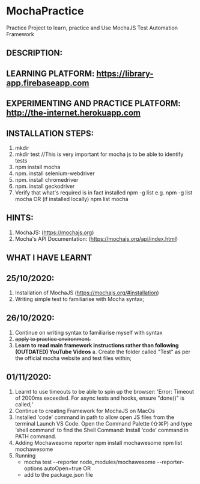 # MochaPractice
Practice Project to learn, practice and Use MochaJS Test Automation Framework

## <b>DESCRIPTION:</b>


## <b>LEARNING PLATFORM: https://library-app.firebaseapp.com</b>
## <b>EXPERIMENTING AND PRACTICE PLATFORM: http://the-internet.herokuapp.com</b>


## <b>INSTALLATION STEPS:</b>
1. mkdir <project name>
2. mkdir test //This is very important for mocha js to be able to identify tests
3. npm install mocha
4. npm. install selenium-webdriver
5. npm. install chromedriver
6. npm. install geckodriver
7. Verify that what's required is in fact installed
    npm -g list <EXACT NAME OF THE NODE>
    e.g. npm -g list mocha
        OR  (if installed locally)
    npm list mocha


## <b>HINTS:</b>
1. MochaJS: (https://mochajs.org)
2. Mocha's API Documentation: (https://mochajs.org/api/index.html)

## <b>WHAT I HAVE LEARNT</b>

## <b>25/10/2020:</b>
1. Installation of MochaJS (https://mochajs.org/#installation)
2. Writing simple test to familiarise with Mocha syntax;

## <b>26/10/2020:</b>
1. Continue on writing syntax to familiarise myself with syntax
2. <del>apply to practice environment.</del>
3. <b>Learn to read main framework instructions rather than following (OUTDATED) YouTube Videos</b>
    a. Create the folder called "Test" as per the official mocha website and test files within;

## <b>01/11/2020:</b>
1. Learnt to use timeouts to be able to spin up the browser:
    'Error: Timeout of 2000ms exceeded. For async tests and hooks, ensure "done()" is called;'
2. Continue to creating Framework for MochaJS on MacOs
3. Installed 'code' command in path to allow open JS files from the terminal
    Launch VS Code.
    Open the Command Palette (⇧⌘P) and type ‘shell command’ to find the Shell Command: Install ‘code’ command in PATH command.
4. Adding Mochawesome reporter
    npm install mochawesome
    npm list mochawesome
5. Running 
    - mocha test --reporter node_modules/mochawesome --reporter-options autoOpen=true
            OR
    - add to the package.json file